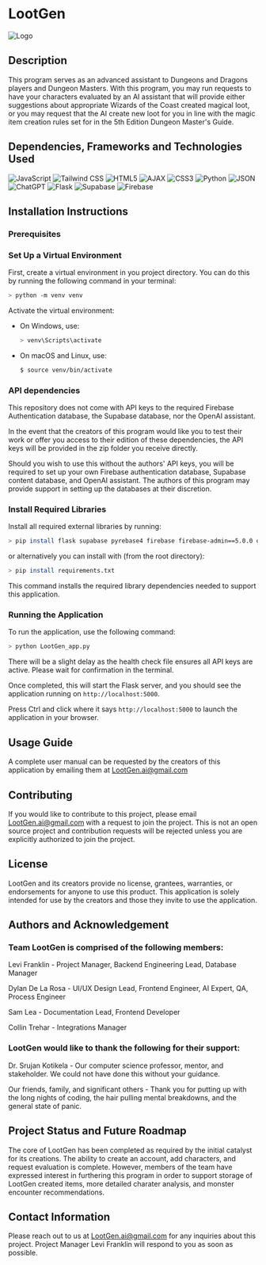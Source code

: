 # LootGen

![Logo](https://bitbucket.org/lootgen/lootgen-repository/raw/6ba5802e7f502cf98dd4cb08246c7368a95d9186/static/images/lootgen_logo_only_outline_blackVersion3-p-500.png)

## Description

This program serves as an advanced assistant to Dungeons and Dragons players and Dungeon Masters. With this program, you may run requests to have your characters evaluated by an AI assistant that will provide either suggestions about appropriate Wizards of the Coast created magical loot, or you may request that the AI create new loot for you in line with the magic item creation rules set for in the 5th Edition Dungeon Master's Guide.

## Dependencies, Frameworks and Technologies Used

![JavaScript](https://img.shields.io/badge/JavaScript-F7DF1E?style=for-the-badge&logo=javascript&logoColor=black)
![Tailwind CSS](https://img.shields.io/badge/Tailwind_CSS-06B6D4?style=for-the-badge&logo=tailwind-css&logoColor=white)
![HTML5](https://img.shields.io/badge/HTML5-E34F26?style=for-the-badge&logo=html5&logoColor=white)
![AJAX](https://img.shields.io/badge/AJAX-FF6900?style=for-the-badge&logo=ajax&logoColor=white)
![CSS3](https://img.shields.io/badge/CSS3-1572B6?style=for-the-badge&logo=css3&logoColor=white)
![Python](https://img.shields.io/badge/Python-3776AB?style=for-the-badge&logo=python&logoColor=white)
![JSON](https://img.shields.io/badge/JSON-000000?style=for-the-badge&logo=json&logoColor=white)
![ChatGPT](https://img.shields.io/badge/ChatGPT-000000?style=for-the-badge&logo=openai&logoColor=white)
![Flask](https://img.shields.io/badge/Flask-000000?style=for-the-badge&logo=flask&logoColor=white)
![Supabase](https://img.shields.io/badge/Supabase-3ECF8E?style=for-the-badge&logo=supabase&logoColor=white)
![Firebase](https://img.shields.io/badge/Firebase-FFCA28?style=for-the-badge&logo=firebase&logoColor=black)

## Installation Instructions

### Prerequisites

### Set Up a Virtual Environment

First, create a virtual environment in you project directory. You can do this by running the following command in your terminal:

```bash
> python -m venv venv
```

Activate the virtual environment:

- On Windows, use:

  ```bash
  > venv\Scripts\activate
  ```

- On macOS and Linux, use:

  ```bash
  $ source venv/bin/activate
  ```

### API dependencies

This repository does not come with API keys to the required Firebase Authentication database, the Supabase database, nor the OpenAI assistant.

In the event that the creators of this program would like you to test their work or offer you access to their edition of these dependencies, the API keys will be provided in the zip folder you receive directly.

Should you wish to use this without the authors' API keys, you will be required to set up your own Firebase authentication database, Supabase content database, and OpenAI assistant. The authors of this program may provide support in setting up the databases at their discretion.

### Install Required Libraries

Install all required external libraries by running:

```bash
> pip install flask supabase pyrebase4 firebase firebase-admin==5.0.0 openai==0.28
```

or alternatively you can install with (from the root directory):

```bash
> pip install requirements.txt
```

This command installs the required library dependencies needed to support this application.

### Running the Application

To run the application, use the following command:

```bash
> python LootGen_app.py
```

There will be a slight delay as the health check file ensures all API keys are active. Please wait for confirmation in the terminal.

Once completed, this will start the Flask server, and you should see the application running on `http://localhost:5000`.

Press Ctrl and click where it says `http://localhost:5000` to launch the application in your browser.

## Usage Guide

A complete user manual can be requested by the creators of this application by emailing them at LootGen.ai@gmail.com

## Contributing

If you would like to contribute to this project, please email LootGen.ai@gmail.com with a request to join the project. This is not an open source project and contribution requests will be rejected unless you are explicitly authorized to join the project.

## License

LootGen and its creators provide no license, grantees, warranties, or endorsements for anyone to use this product. This application is solely intended for use by the creators and those they invite to use the application.

## Authors and Acknowledgement

### Team LootGen is comprised of the following members:

Levi Franklin - Project Manager, Backend Engineering Lead, Database Manager

Dylan De La Rosa - UI/UX Design Lead, Frontend Engineer, AI Expert, QA, Process Engineer

Sam Lea - Documentation Lead, Frontend Developer

Collin Trehar - Integrations Manager

### LootGen would like to thank the following for their support:

Dr. Srujan Kotikela - Our computer science professor, mentor, and stakeholder. We could not have done this without your guidance.

Our friends, family, and significant others - Thank you for putting up with the long nights of coding, the hair pulling mental breakdowns, and the general state of panic.

## Project Status and Future Roadmap

The core of LootGen has been completed as required by the initial catalyst for its creations. The ability to create an account, add characters, and request evaluation is complete. However, members of the team have expressed interest in furthering this program in order to support storage of LootGen created items, more detailed charater analysis, and monster encounter recommendations.

## Contact Information

Please reach out to us at LootGen.ai@gmail.com for any inquiries about this project. Project Manager Levi Franklin will respond to you as soon as possible.
